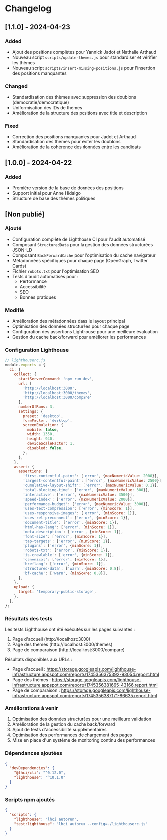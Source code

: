 # Changelog

## [1.1.0] - 2024-04-23

### Added
- Ajout des positions complètes pour Yannick Jadot et Nathalie Arthaud
- Nouveau script `scripts/update-themes.js` pour standardiser et vérifier les thèmes
- Nouveau script `scripts/insert-missing-positions.js` pour l'insertion des positions manquantes

### Changed
- Standardisation des thèmes avec suppression des doublons (democratie/democratique)
- Uniformisation des IDs de thèmes
- Amélioration de la structure des positions avec title et description

### Fixed
- Correction des positions manquantes pour Jadot et Arthaud
- Standardisation des thèmes pour éviter les doublons
- Amélioration de la cohérence des données entre les candidats

## [1.0.0] - 2024-04-22

### Added
- Première version de la base de données des positions
- Support initial pour Anne Hidalgo
- Structure de base des thèmes politiques

## [Non publié]

### Ajouté
- Configuration complète de Lighthouse CI pour l'audit automatisé
- Composant `StructuredData` pour la gestion des données structurées JSON-LD
- Composant `BackForwardCache` pour l'optimisation du cache navigateur
- Métadonnées spécifiques pour chaque page (OpenGraph, Twitter Cards)
- Fichier `robots.txt` pour l'optimisation SEO
- Tests d'audit automatisés pour :
  - Performance
  - Accessibilité
  - SEO
  - Bonnes pratiques

### Modifié
- Amélioration des métadonnées dans le layout principal
- Optimisation des données structurées pour chaque page
- Configuration des assertions Lighthouse pour une meilleure évaluation
- Gestion du cache back/forward pour améliorer les performances

### Configuration Lighthouse
```javascript
// lighthouserc.js
module.exports = {
  ci: {
    collect: {
      startServerCommand: 'npm run dev',
      url: [
        'http://localhost:3000',
        'http://localhost:3000/themes',
        'http://localhost:3000/compare'
      ],
      numberOfRuns: 3,
      settings: {
        preset: 'desktop',
        formFactor: 'desktop',
        screenEmulation: {
          mobile: false,
          width: 1350,
          height: 940,
          deviceScaleFactor: 1,
          disabled: false,
        },
      },
    },
    assert: {
      assertions: {
        'first-contentful-paint': ['error', {maxNumericValue: 2000}],
        'largest-contentful-paint': ['error', {maxNumericValue: 2500}],
        'cumulative-layout-shift': ['error', {maxNumericValue: 0.1}],
        'total-blocking-time': ['error', {maxNumericValue: 300}],
        'interactive': ['error', {maxNumericValue: 3500}],
        'speed-index': ['error', {maxNumericValue: 2000}],
        'performance-budget': ['error', {maxNumericValue: 3000}],
        'uses-text-compression': ['error', {minScore: 1}],
        'uses-responsive-images': ['error', {minScore: 1}],
        'uses-rel-preconnect': ['error', {minScore: 1}],
        'document-title': ['error', {minScore: 1}],
        'html-has-lang': ['error', {minScore: 1}],
        'meta-description': ['error', {minScore: 1}],
        'font-size': ['error', {minScore: 1}],
        'tap-targets': ['error', {minScore: 1}],
        'plugins': ['error', {minScore: 1}],
        'robots-txt': ['error', {minScore: 1}],
        'is-crawlable': ['error', {minScore: 1}],
        'canonical': ['error', {minScore: 1}],
        'hreflang': ['error', {minScore: 1}],
        'structured-data': ['warn', {minScore: 0.8}],
        'bf-cache': ['warn', {minScore: 0.8}],
      },
    },
    upload: {
      target: 'temporary-public-storage',
    },
  },
};
```

### Résultats des tests
Les tests Lighthouse ont été exécutés sur les pages suivantes :
1. Page d'accueil (http://localhost:3000)
2. Page des thèmes (http://localhost:3000/themes)
3. Page de comparaison (http://localhost:3000/compare)

Résultats disponibles aux URLs :
- Page d'accueil : https://storage.googleapis.com/lighthouse-infrastructure.appspot.com/reports/1745356375392-93054.report.html
- Page des thèmes : https://storage.googleapis.com/lighthouse-infrastructure.appspot.com/reports/1745356381665-43166.report.html
- Page de comparaison : https://storage.googleapis.com/lighthouse-infrastructure.appspot.com/reports/1745356387171-86635.report.html

### Améliorations à venir
1. Optimisation des données structurées pour une meilleure validation
2. Amélioration de la gestion du cache back/forward
3. Ajout de tests d'accessibilité supplémentaires
4. Optimisation des performances de chargement des pages
5. Mise en place d'un système de monitoring continu des performances

### Dépendances ajoutées
```json
{
  "devDependencies": {
    "@lhci/cli": "^0.12.0",
    "lighthouse": "^10.1.0"
  }
}
```

### Scripts npm ajoutés
```json
{
  "scripts": {
    "lighthouse": "lhci autorun",
    "test:lighthouse": "lhci autorun --config=./lighthouserc.js"
  }
}
``` 